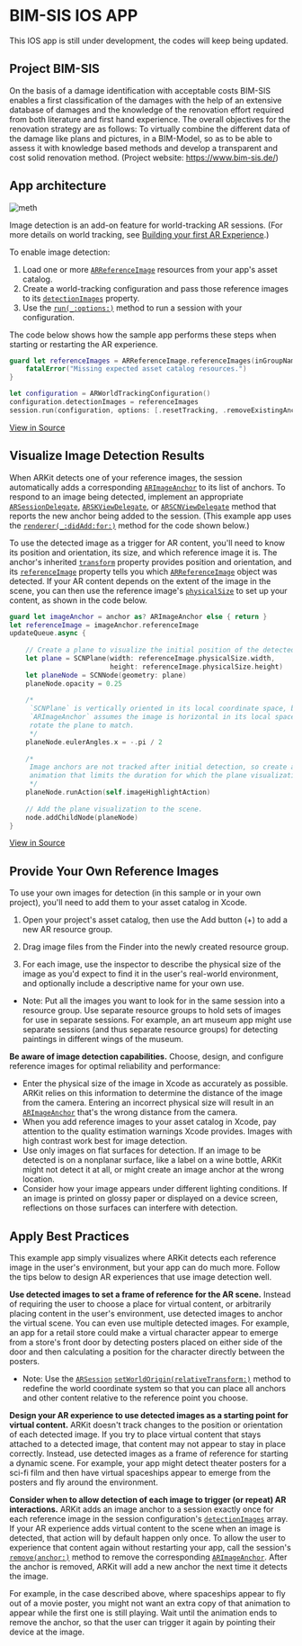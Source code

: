 # BIM-SIS IOS APP

This IOS app is still under development, the codes will keep being updated.

## Project BIM-SIS

On the basis of a damage identification with acceptable costs BIM-SIS enables a first classification of the damages with the help of an extensive database of damages and the knowledge of the renovation effort required from both literature and first hand experience. The overall objectives for the renovation strategy are as follows: To virtually combine the different data of the damage like plans and pictures, in a BIM-Model, so as to be able to assess it with knowledge based methods and develop a transparent and cost solid renovation method. 
(Project website: https://www.bim-sis.de/)

## App architecture

![meth](https://user-images.githubusercontent.com/33033138/111023480-907a2d00-83d9-11eb-8ec6-6b304272be7a.png)


Image detection is an add-on feature for world-tracking AR sessions. (For more details on world tracking, see [Building your first AR Experience][1].) 

To enable image detection:

1. Load one or more [`ARReferenceImage`][2] resources from your app's asset catalog.
2. Create a world-tracking configuration and pass those reference images to its [`detectionImages`][3] property.
3. Use the [`run(_:options:)`][4] method to run a session with your configuration.

The code below shows how the sample app performs these steps when starting or restarting the AR experience.

``` swift
guard let referenceImages = ARReferenceImage.referenceImages(inGroupNamed: "AR Resources", bundle: nil) else {
    fatalError("Missing expected asset catalog resources.")
}

let configuration = ARWorldTrackingConfiguration()
configuration.detectionImages = referenceImages
session.run(configuration, options: [.resetTracking, .removeExistingAnchors])
```
[View in Source](x-source-tag://ARReferenceImage-Loading)

[1]:https://developer.apple.com/documentation/arkit/tracking_and_visualizing_planes
[2]:https://developer.apple.com/documentation/arkit/arreferenceimage
[3]:https://developer.apple.com/documentation/arkit/arworldtrackingconfiguration/2941063-detectionimages
[4]:https://developer.apple.com/documentation/arkit/arsession/2875735-run

## Visualize Image Detection Results

When ARKit detects one of your reference images, the session automatically adds a corresponding [`ARImageAnchor`][5] to its list of anchors. To respond to an image being detected, implement an appropriate [`ARSessionDelegate`][7], [`ARSKViewDelegate`][8], or [`ARSCNViewDelegate`][9] method that reports the new anchor being added to the session. (This example app uses the [`renderer(_:didAdd:for:)`][10] method for the code shown below.)

[5]:https://developer.apple.com/documentation/arkit/arimageanchor
[7]:https://developer.apple.com/documentation/arkit/arsessiondelegate
[8]:https://developer.apple.com/documentation/arkit/arskviewdelegate
[9]:https://developer.apple.com/documentation/arkit/arscnviewdelegate
[10]:https://developer.apple.com/documentation/arkit/arscnviewdelegate/2865794-renderer

To use the detected image as a trigger for AR content, you'll need to know its position and orientation, its size, and which reference image it is. The anchor's inherited [`transform`][11] property provides position and orientation, and its [`referenceImage`][12] property tells you which [`ARReferenceImage`][2] object was detected. If your AR content depends on the extent of the image in the scene, you can then use the reference image's [`physicalSize`][13] to set up your content, as shown in the code below. 

[11]:https://developer.apple.com/documentation/arkit/aranchor/2867981-transform
[12]:https://developer.apple.com/documentation/arkit/arimageanchor/2941037-referenceimage
[13]:https://developer.apple.com/documentation/arkit/arreferenceimage/2941027-physicalsize

``` swift
guard let imageAnchor = anchor as? ARImageAnchor else { return }
let referenceImage = imageAnchor.referenceImage
updateQueue.async {
    
    // Create a plane to visualize the initial position of the detected image.
    let plane = SCNPlane(width: referenceImage.physicalSize.width,
                         height: referenceImage.physicalSize.height)
    let planeNode = SCNNode(geometry: plane)
    planeNode.opacity = 0.25
    
    /*
     `SCNPlane` is vertically oriented in its local coordinate space, but
     `ARImageAnchor` assumes the image is horizontal in its local space, so
     rotate the plane to match.
     */
    planeNode.eulerAngles.x = -.pi / 2
    
    /*
     Image anchors are not tracked after initial detection, so create an
     animation that limits the duration for which the plane visualization appears.
     */
    planeNode.runAction(self.imageHighlightAction)
    
    // Add the plane visualization to the scene.
    node.addChildNode(planeNode)
}
```
[View in Source](x-source-tag://ARImageAnchor-Visualizing)

## Provide Your Own Reference Images

To use your own images for detection (in this sample or in your own project), you'll need to add them to your asset catalog in Xcode.

1. Open your project's asset catalog, then use the Add button (+) to add a new AR resource group.

2. Drag image files from the Finder into the newly created resource group.

3. For each image, use the inspector to describe the physical size of the image as you'd expect to find it in the user's real-world environment, and optionally include a descriptive name for your own use.

- Note: Put all the images you want to look for in the same session into a resource group. Use separate resource groups to hold sets of images for use in separate sessions. For example, an art museum app might use separate sessions (and thus separate resource groups) for detecting paintings in different wings of the museum.

**Be aware of image detection capabilities.** Choose, design, and configure reference images for optimal reliability and performance:

* Enter the physical size of the image in Xcode as accurately as possible. ARKit relies on this information to determine the distance of the image from the camera. Entering an incorrect physical size will result in an [`ARImageAnchor`][5] that's the wrong distance from the camera.
* When you add reference images to your asset catalog in Xcode, pay attention to the quality estimation warnings Xcode provides. Images with high contrast work best for image detection. 
* Use only images on flat surfaces for detection. If an image to be detected is on a nonplanar surface, like a label on a wine bottle, ARKit might not detect it at all, or might create an image anchor at the wrong location.
* Consider how your image appears under different lighting conditions. If an image is printed on glossy paper or displayed on a device screen, reflections on those surfaces can interfere with detection.


## Apply Best Practices

This example app simply visualizes where ARKit detects each reference image in the user's environment, but your app can do much more. Follow the tips below to design AR experiences that use image detection well.

**Use detected images to set a frame of reference for the AR scene.** Instead of requiring the user to choose a place for virtual content, or arbitrarily placing content in the user's environment, use detected images to anchor the virtual scene. You can even use multiple detected images. For example, an app for a retail store could make a virtual character appear to emerge from a store's front door by detecting posters placed on either side of the door and then calculating a position for the character directly between the posters.

- Note: Use the [`ARSession`][14] [`setWorldOrigin(relativeTransform:)`][15] method to redefine the world coordinate system so that you can place all anchors and other content relative to the reference point you choose.

[14]:https://developer.apple.com/documentation/arkit/arsession
[15]:https://developer.apple.com/documentation/arkit/arsession/2942278-setworldorigin

**Design your AR experience to use detected images as a starting point for virtual content.** ARKit doesn't track changes to the position or orientation of each detected image. If you try to place virtual content that stays attached to a detected image, that content may not appear to stay in place correctly. Instead, use detected images as a frame of reference for starting a dynamic scene. For example, your app might detect theater posters for a sci-fi film and then have virtual spaceships appear to emerge from the posters and fly around the environment.

**Consider when to allow detection of each image to trigger (or repeat) AR interactions.** ARKit adds an image anchor to a session exactly once for each reference image in the session configuration's [`detectionImages`][3] array. If your AR experience adds virtual content to the scene when an image is detected, that action will by default happen only once. To allow the user to experience that content again without restarting your app, call the session's [`remove(anchor:)`][16] method to remove the corresponding [`ARImageAnchor`][5]. After the anchor is removed, ARKit will add a new anchor the next time it detects the image.

[16]:https://developer.apple.com/documentation/arkit/arsession/2865607-remove

For example, in the case described above, where spaceships appear to fly out of a movie poster, you might not want an extra copy of that animation to appear while the first one is still playing. Wait until the animation ends to remove the anchor, so that the user can trigger it again by pointing their device at the image.
